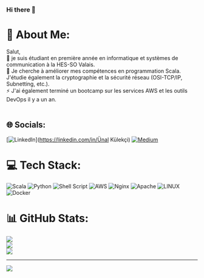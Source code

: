 ### Hi there 👋
# 💫 About Me:
Salut,<br>🔭 je suis étudiant en première année en informatique et systèmes de communication à la HES-SO Valais. <br>🌱 Je cherche à améliorer mes compétences en programmation Scala. <br>J'étudie également la cryptographie et la sécurité réseau (OSI-TCP/IP, Subnetting, etc.). <br>⚡ J'ai également terminé un bootcamp sur les services AWS et les outils DevOps il y a un an.<br><br>


## 🌐 Socials:
[![LinkedIn](https://img.shields.io/badge/LinkedIn-%230077B5.svg?logo=linkedin&logoColor=white)](https://linkedin.com/in/Ünal Külekçi) [![Medium](https://img.shields.io/badge/Medium-12100E?logo=medium&logoColor=white)](https://medium.com/@unlklkc) 

# 💻 Tech Stack:
![Scala](https://img.shields.io/badge/scala-%23DC322F.svg?style=plastic&logo=scala&logoColor=white) ![Python](https://img.shields.io/badge/python-3670A0?style=plastic&logo=python&logoColor=ffdd54) ![Shell Script](https://img.shields.io/badge/shell_script-%23121011.svg?style=plastic&logo=gnu-bash&logoColor=white) ![AWS](https://img.shields.io/badge/AWS-%23FF9900.svg?style=plastic&logo=amazon-aws&logoColor=white) ![Nginx](https://img.shields.io/badge/nginx-%23009639.svg?style=plastic&logo=nginx&logoColor=white) ![Apache](https://img.shields.io/badge/apache-%23D42029.svg?style=plastic&logo=apache&logoColor=white) ![LINUX](https://img.shields.io/badge/Linux-FCC624?style=plastic&logo=linux&logoColor=black) ![Docker](https://img.shields.io/badge/docker-%230db7ed.svg?style=plastic&logo=docker&logoColor=white)
# 📊 GitHub Stats:
![](https://github-readme-stats.vercel.app/api?username=UnalKulekci&theme=radical&hide_border=true&include_all_commits=false&count_private=false)<br/>
![](https://github-readme-streak-stats.herokuapp.com/?user=UnalKulekci&theme=radical&hide_border=true)<br/>
![](https://github-readme-stats.vercel.app/api/top-langs/?username=UnalKulekci&theme=radical&hide_border=true&include_all_commits=false&count_private=false&layout=compact)

---
[![](https://visitcount.itsvg.in/api?id=UnalKulekci&icon=2&color=6)](https://visitcount.itsvg.in)

<!-- Proudly created with GPRM ( https://gprm.itsvg.in ) -->
